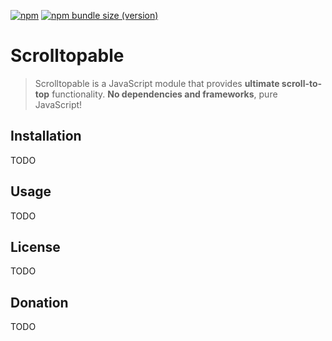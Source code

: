 
[![npm](https://img.shields.io/npm/v/@internetguru/scrolltopable)](https://www.npmjs.com/package/@internetguru/scrolltopable)
[![npm bundle size (version)](https://img.shields.io/bundlephobia/min/@internetguru/scrolltopable/latest)](https://www.npmjs.com/package/@internetguru/scrolltopable)

# Scrolltopable

> Scrolltopable is a JavaScript module that provides **ultimate scroll-to-top** functionality. **No dependencies and frameworks**, pure JavaScript!

## Installation

TODO

## Usage

TODO

## License

TODO

## Donation

TODO

